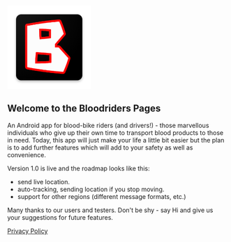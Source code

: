 ![Logo](ic_launcher.png)

## Welcome to the Bloodriders Pages

An Android app for blood-bike riders (and drivers!) - those marvellous individuals who give up their own time to transport blood products to those in need. Today, this app will just make your life a little bit easier but the plan is to add further features which will add to your safety as well as convenience.

Version 1.0 is live and the roadmap looks like this:
- send live location.
- auto-tracking, sending location if you stop moving.
- support for other regions (different message formats, etc.)
 
Many thanks to our users and testers. Don't be shy - say Hi and give us your suggestions for future features.

[Privacy Policy](https://roxburd.github.io/bloodriders/privacy)
